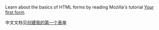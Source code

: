 Learn about the basics of HTML forms by reading Mozilla's tutorial [Your first form](https://developer.mozilla.org/en-US/docs/Learn_web_development/Extensions/Forms/Your_first_form).

中文文档见[创建我的第一个表单](https://developer.mozilla.org/zh-CN/docs/Learn_web_development/Extensions/Forms/Your_first_form)

